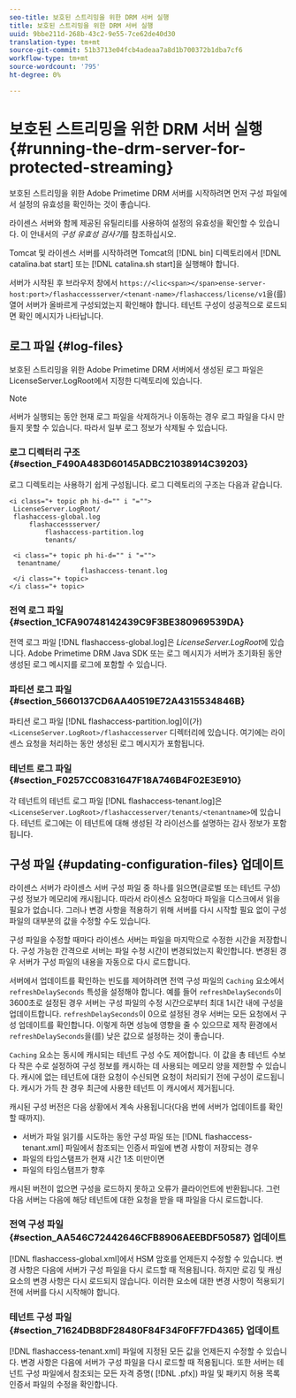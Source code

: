 ```yaml
---
seo-title: 보호된 스트리밍을 위한 DRM 서버 실행
title: 보호된 스트리밍을 위한 DRM 서버 실행
uuid: 9bbe211d-268b-43c2-9e55-7ce62de40d30
translation-type: tm+mt
source-git-commit: 51b3713e04fcb4adeaa7a8d1b700372b1dba7cf6
workflow-type: tm+mt
source-wordcount: '795'
ht-degree: 0%

---
```



# 보호된 스트리밍을 위한 DRM 서버 실행 {#running-the-drm-server-for-protected-streaming}

보호된 스트리밍을 위한 Adobe Primetime DRM 서버를 시작하려면 먼저 구성 파일에서 설정의 유효성을 확인하는 것이 좋습니다.

라이센스 서버와 함께 제공된 유틸리티를 사용하여 설정의 유효성을 확인할 수 있습니다. 이 안내서의 *구성 유효성 검사기*&#x200B;를 참조하십시오.

Tomcat 및 라이센스 서버를 시작하려면 Tomcat의 [!DNL bin] 디렉토리에서 [!DNL catalina.bat start] 또는 [!DNL catalina.sh start]을 실행해야 합니다.

서버가 시작된 후 브라우저 창에서 `https://<lic<span></span>ense-server-host:port>/flashaccessserver/<tenant-name>/flashaccess/license/v1`을(를) 열어 서버가 올바르게 구성되었는지 확인해야 합니다. 테넌트 구성이 성공적으로 로드되면 확인 메시지가 나타납니다.

## 로그 파일 {#log-files}

보호된 스트리밍을 위한 Adobe Primetime DRM 서버에서 생성된 로그 파일은 LicenseServer.LogRoot에서 지정한 디렉토리에 있습니다.

>[!NOTE]
>
>서버가 실행되는 동안 현재 로그 파일을 삭제하거나 이동하는 경우 로그 파일을 다시 만들지 못할 수 있습니다. 따라서 일부 로그 정보가 삭제될 수 있습니다.

### 로그 디렉터리 구조 {#section_F490A483D60145ADBC21038914C39203}

로그 디렉토리는 사용하기 쉽게 구성됩니다. 로그 디렉토리의 구조는 다음과 같습니다.

```
<i class="+ topic ph hi-d="" i "="">
 LicenseServer.LogRoot/ 
 flashaccess-global.log 
     flashaccessserver/ 
         flashaccess-partition.log 
         tenants/ 
             
 <i class="+ topic ph hi-d="" i "="">
  tenantname/ 
                  flashaccess-tenant.log
 </i class="+ topic>
</i class="+ topic>
```

### 전역 로그 파일 {#section_1CFA90748142439C9F3BE380969539DA}

전역 로그 파일 [!DNL flashaccess-global.log]은 *LicenseServer.LogRoot*&#x200B;에 있습니다. Adobe Primetime DRM Java SDK 또는 로그 메시지가 서버가 초기화된 동안 생성된 로그 메시지를 로그에 포함할 수 있습니다.

### 파티션 로그 파일 {#section_5660137CD6AA40519E72A4315534846B}

파티션 로그 파일 [!DNL flashaccess-partition.log]이(가) `<LicenseServer.LogRoot>/flashaccesserver` 디렉터리에 있습니다. 여기에는 라이센스 요청을 처리하는 동안 생성된 로그 메시지가 포함됩니다.

### 테넌트 로그 파일 {#section_F0257CC0831647F18A746B4F02E3E910}

각 테넌트의 테넌트 로그 파일 [!DNL flashaccess-tenant.log]은 `<LicenseServer.LogRoot>/flashaccesserver/tenants/<tenantname>`에 있습니다. 테넌트 로그에는 이 테넌트에 대해 생성된 각 라이선스를 설명하는 감사 정보가 포함됩니다.

## 구성 파일 {#updating-configuration-files} 업데이트

라이센스 서버가 라이센스 서버 구성 파일 중 하나를 읽으면(글로벌 또는 테넌트 구성) 구성 정보가 메모리에 캐시됩니다. 따라서 라이센스 요청마다 파일을 디스크에서 읽을 필요가 없습니다. 그러나 변경 사항을 적용하기 위해 서버를 다시 시작할 필요 없이 구성 파일의 대부분의 값을 수정할 수도 있습니다.

구성 파일을 수정할 때마다 라이센스 서버는 파일을 마지막으로 수정한 시간을 저장합니다. 구성 가능한 간격으로 서버는 파일 수정 시간이 변경되었는지 확인합니다. 변경된 경우 서버가 구성 파일의 내용을 자동으로 다시 로드합니다.

서버에서 업데이트를 확인하는 빈도를 제어하려면 전역 구성 파일의 `Caching` 요소에서 `refreshDelaySeconds` 특성을 설정해야 합니다. 예를 들어 `refreshDelaySeconds`이 3600초로 설정된 경우 서버는 구성 파일의 수정 시간으로부터 최대 1시간 내에 구성을 업데이트합니다. `refreshDelaySeconds`이 0으로 설정된 경우 서버는 모든 요청에서 구성 업데이트를 확인합니다. 이렇게 하면 성능에 영향을 줄 수 있으므로 제작 환경에서 `refreshDelaySeconds`을(를) 낮은 값으로 설정하는 것이 좋습니다.

`Caching` 요소는 동시에 캐시되는 테넌트 구성 수도 제어합니다. 이 값을 총 테넌트 수보다 작은 수로 설정하여 구성 정보를 캐시하는 데 사용되는 메모리 양을 제한할 수 있습니다. 캐시에 없는 테넌트에 대한 요청이 수신되면 요청이 처리되기 전에 구성이 로드됩니다. 캐시가 가득 찬 경우 최근에 사용한 테넌트 이 캐시에서 제거됩니다.

캐시된 구성 버전은 다음 상황에서 계속 사용됩니다(다음 번에 서버가 업데이트를 확인할 때까지).

* 서버가 파일 읽기를 시도하는 동안 구성 파일 또는 [!DNL flashaccess-tenant.xml] 파일에서 참조되는 인증서 파일에 변경 사항이 저장되는 경우
* 파일의 타임스탬프가 현재 시간 1초 미만이면
* 파일의 타임스탬프가 향후

캐시된 버전이 없으면 구성을 로드하지 못하고 오류가 클라이언트에 반환됩니다. 그런 다음 서버는 다음에 해당 테넌트에 대한 요청을 받을 때 파일을 다시 로드합니다.

### 전역 구성 파일 {#section_AA546C72442646CFB8906AEEBDF50587} 업데이트

[!DNL flashaccess-global.xml]에서 HSM 암호를 언제든지 수정할 수 있습니다. 변경 사항은 다음에 서버가 구성 파일을 다시 로드할 때 적용됩니다. 하지만 로깅 및 캐싱 요소의 변경 사항은 다시 로드되지 않습니다. 이러한 요소에 대한 변경 사항이 적용되기 전에 서버를 다시 시작해야 합니다.

### 테넌트 구성 파일 {#section_71624DB8DF28480F84F34F0FF7FD4365} 업데이트

[!DNL flashaccess-tenant.xml] 파일에 지정된 모든 값을 언제든지 수정할 수 있습니다. 변경 사항은 다음에 서버가 구성 파일을 다시 로드할 때 적용됩니다. 또한 서버는 테넌트 구성 파일에서 참조되는 모든 자격 증명( [!DNL .pfx]) 파일 및 패키지 허용 목록 인증서 파일의 수정을 확인합니다.